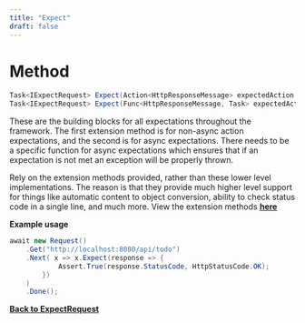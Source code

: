 ```yaml
---
title: "Expect"
draft: false
---
```


# Method

``` csharp
Task<IExpectRequest> Expect(Action<HttpResponseMessage> expectedAction, string assertionMessage = null);    
Task<IExpectRequest> Expect(Func<HttpResponseMessage, Task> expectedAction, string assertionMessage = null);
```

These are the building blocks for all expectations throughout the framework. The first extension method is for non-async action expectations, and the second is for async expectations. There needs to be a specific function for async expectations which ensures that if an expectation is not met an exception will be properly thrown.

Rely on the extension methods provided, rather than these lower level implementations. The reason is that they provide much higher level support for things like automatic content to object conversion, ability to check status code in a single line, and much more. View the extension methods **[here](/api/expect-request/extensions)**

**Example usage**

``` csharp
await new Request()
    .Get("http://localhost:8080/api/todo")
    .Next( x => x.Expect(response => {
            Assert.True(response.StatusCode, HttpStatusCode.OK);
        })
    )
    .Done();

```

**[Back to ExpectRequest](/api/expect-request)**

